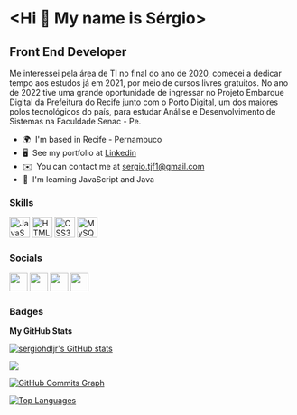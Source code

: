 <Hi 👋 My name is Sérgio>
=======================

Front End Developer
-------------------

Me interessei pela área de TI no final do ano de 2020, comecei a dedicar tempo aos estudos já em 2021, por meio de cursos livres gratuitos. No ano de 2022 tive uma grande oportunidade de ingressar no Projeto Embarque Digital da Prefeitura do Recife junto com o Porto Digital, um dos maiores polos tecnológicos do país, para estudar Análise e Desenvolvimento de Sistemas na Faculdade Senac - Pe.

* 🌍  I'm based in Recife - Pernambuco
* 🖥️  See my portfolio at [Linkedin](http://https://www.linkedin.com/in/sergio-de-lima-jr-7585a6234/)
* ✉️  You can contact me at [sergio.tjf1@gmail.com](mailto:sergio.tjf1@gmail.com)
* 🧠  I'm learning JavaScript and Java

### Skills

<p align="left">
<a href="https://developer.mozilla.org/en-US/docs/Web/JavaScript" target="_blank" rel="noreferrer"><img src="https://raw.githubusercontent.com/danielcranney/readme-generator/main/public/icons/skills/javascript-colored.svg" width="36" height="36" alt="JavaScript" /></a>
<a href="https://developer.mozilla.org/en-US/docs/Glossary/HTML5" target="_blank" rel="noreferrer"><img src="https://raw.githubusercontent.com/danielcranney/readme-generator/main/public/icons/skills/html5-colored.svg" width="36" height="36" alt="HTML5" /></a>
<a href="https://www.w3.org/TR/CSS/#css" target="_blank" rel="noreferrer"><img src="https://raw.githubusercontent.com/danielcranney/readme-generator/main/public/icons/skills/css3-colored.svg" width="36" height="36" alt="CSS3" /></a>
<a href="https://www.mysql.com/" target="_blank" rel="noreferrer"><img src="https://raw.githubusercontent.com/danielcranney/readme-generator/main/public/icons/skills/mysql-colored.svg" width="36" height="36" alt="MySQL" /></a>
</p>


### Socials

<p align="left"> <a href="https://www.github.com/sergiohdljr" target="_blank" rel="noreferrer"><img src="https://raw.githubusercontent.com/danielcranney/readme-generator/main/public/icons/socials/github.svg" width="32" height="32" /></a> <a href="https://www.linkedin.com/in/sergio-de-lima-jr-7585a6234/" target="_blank" rel="noreferrer"><img src="https://raw.githubusercontent.com/danielcranney/readme-generator/main/public/icons/socials/linkedin.svg" width="32" height="32" /></a> <a href="https://pt.stackoverflow.com/users/290057/sérgio-de-lima-júnior" target="_blank" rel="noreferrer"><img src="https://raw.githubusercontent.com/danielcranney/readme-generator/main/public/icons/socials/rss.svg" width="32" height="32" /></a> <a href="https://www.twitter.com/sergio808s" target="_blank" rel="noreferrer"><img src="https://raw.githubusercontent.com/danielcranney/readme-generator/main/public/icons/socials/twitter.svg" width="32" height="32" /></a></p>

### Badges

<b>My GitHub Stats</b>

<a href="http://www.github.com/sergiohdljr"><img src="https://github-readme-stats.vercel.app/api?username=sergiohdljr&show_icons=true&hide=prs,issues,contribs&count_private=true&title_color=ef4444&text_color=ffffff&icon_color=ef4444&bg_color=000000&hide_border=true&show_icons=true" alt="sergiohdljr's GitHub stats" /></a>

<a href="http://www.github.com/sergiohdljr"><img src="https://github-readme-streak-stats.herokuapp.com/?user=sergiohdljr&stroke=ffffff&background=000000&ring=ef4444&fire=ef4444&currStreakNum=ffffff&currStreakLabel=ef4444&sideNums=ffffff&sideLabels=ffffff&dates=ffffff&hide_border=true" /></a>

<a href="http://www.github.com/sergiohdljr"><img src="https://activity-graph.herokuapp.com/graph?username=sergiohdljr&bg_color=000000&color=ffffff&line=ef4444&point=ffffff&area_color=000000&area=true&hide_border=true&custom_title=GitHub%20Commits%20Graph" alt="GitHub Commits Graph" /></a>

<a href="https://github.com/sergiohdljr" align="left"><img src="https://github-readme-stats.vercel.app/api/top-langs/?username=sergiohdljr&langs_count=10&title_color=ef4444&text_color=ffffff&icon_color=ef4444&bg_color=000000&hide_border=true&locale=en&custom_title=Top%20%Languages" alt="Top Languages" /></a>
